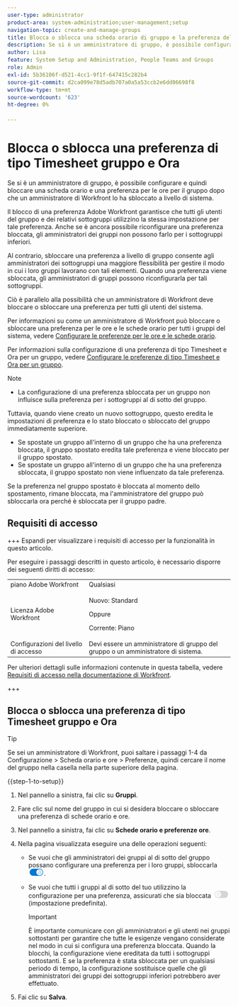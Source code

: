 ```yaml
---
user-type: administrator
product-area: system-administration;user-management;setup
navigation-topic: create-and-manage-groups
title: Blocca o sblocca una scheda orario di gruppo e la preferenza dell'ora
description: Se si è un amministratore di gruppo, è possibile configurare e quindi bloccare una scheda orario e una preferenza per le ore per il gruppo dopo che un amministratore di Workfront lo ha sbloccato a livello di sistema.
author: Lisa
feature: System Setup and Administration, People Teams and Groups
role: Admin
exl-id: 5b36106f-d521-4cc1-9f1f-647415c282b4
source-git-commit: d2ca099e78d5adb707a0a5a53ccb2e6dd06698f8
workflow-type: tm+mt
source-wordcount: '623'
ht-degree: 0%

---
```


# Blocca o sblocca una preferenza di tipo Timesheet gruppo e Ora

Se si è un amministratore di gruppo, è possibile configurare e quindi bloccare una scheda orario e una preferenza per le ore per il gruppo dopo che un amministratore di Workfront lo ha sbloccato a livello di sistema.

Il blocco di una preferenza Adobe Workfront garantisce che tutti gli utenti del gruppo e dei relativi sottogruppi utilizzino la stessa impostazione per tale preferenza. Anche se è ancora possibile riconfigurare una preferenza bloccata, gli amministratori dei gruppi non possono farlo per i sottogruppi inferiori.

Al contrario, sbloccare una preferenza a livello di gruppo consente agli amministratori dei sottogruppi una maggiore flessibilità per gestire il modo in cui i loro gruppi lavorano con tali elementi. Quando una preferenza viene sbloccata, gli amministratori di gruppi possono riconfigurarla per tali sottogruppi.

Ciò è parallelo alla possibilità che un amministratore di Workfront deve bloccare o sbloccare una preferenza per tutti gli utenti del sistema.

Per informazioni su come un amministratore di Workfront può bloccare o sbloccare una preferenza per le ore e le schede orario per tutti i gruppi del sistema, vedere [Configurare le preferenze per le ore e le schede orario](../../../administration-and-setup/set-up-workfront/configure-timesheets-schedules/timesheet-and-hour-preferences.md).

Per informazioni sulla configurazione di una preferenza di tipo Timesheet e Ora per un gruppo, vedere [Configurare le preferenze di tipo Timesheet e Ora per un gruppo](../../../administration-and-setup/manage-groups/create-and-manage-groups/configure-timesheet-hour-preferences-group.md).

<!--
Unlike other Lock/Unlock articles that start just like this one, we need the steps here. In other areas, the lock/unlock step is part of the article about setting preferences or creating statuses.</p>
-->

>[!NOTE]
>
>* La configurazione di una preferenza sbloccata per un gruppo non influisce sulla preferenza per i sottogruppi al di sotto del gruppo.
>
>  Tuttavia, quando viene creato un nuovo sottogruppo, questo eredita le impostazioni di preferenza e lo stato bloccato o sbloccato del gruppo immediatamente superiore.
>
>* Se spostate un gruppo all&#39;interno di un gruppo che ha una preferenza bloccata, il gruppo spostato eredita tale preferenza e viene bloccato per il gruppo spostato.
>* Se spostate un gruppo all&#39;interno di un gruppo che ha una preferenza sbloccata, il gruppo spostato non viene influenzato da tale preferenza.
>
>  Se la preferenza nel gruppo spostato è bloccata al momento dello spostamento, rimane bloccata, ma l&#39;amministratore del gruppo può sbloccarla ora perché è sbloccata per il gruppo padre.

## Requisiti di accesso

+++ Espandi per visualizzare i requisiti di accesso per la funzionalità in questo articolo.

Per eseguire i passaggi descritti in questo articolo, è necessario disporre dei seguenti diritti di accesso:

<table style="table-layout:auto"> 
 <col> 
 <col> 
 <tbody> 
  <tr> 
   <td role="rowheader">piano Adobe Workfront</td> 
   <td>Qualsiasi</td> 
  </tr> 
  <tr> 
  <tr> 
   <td role="rowheader">Licenza Adobe Workfront</td> 
   <td><p>Nuovo: Standard</p>
       <p>Oppure</p>
       <p>Corrente: Piano</p></td>
  </tr> 
  </tr> 
  <tr> 
   <td role="rowheader">Configurazioni del livello di accesso</td> 
   <td>Devi essere un amministratore di gruppo del gruppo o un amministratore di sistema.</td>
  </tr> 
 </tbody> 
</table>

Per ulteriori dettagli sulle informazioni contenute in questa tabella, vedere [Requisiti di accesso nella documentazione di Workfront](/help/quicksilver/administration-and-setup/add-users/access-levels-and-object-permissions/access-level-requirements-in-documentation.md).

+++

## Blocca o sblocca una preferenza di tipo Timesheet gruppo e Ora

>[!TIP]
>
>Se sei un amministratore di Workfront, puoi saltare i passaggi 1-4 da Configurazione > Scheda orario e ore > Preferenze, quindi cercare il nome del gruppo nella casella nella parte superiore della pagina.

{{step-1-to-setup}}

1. Nel pannello a sinistra, fai clic su **Gruppi**.
1. Fare clic sul nome del gruppo in cui si desidera bloccare o sbloccare una preferenza di schede orario e ore.
1. Nel pannello a sinistra, fai clic su **Schede orario e preferenze ore**.

1. Nella pagina visualizzata eseguire una delle operazioni seguenti:

   * Se vuoi che gli amministratori dei gruppi al di sotto del gruppo possano configurare una preferenza per i loro gruppi, sbloccarla ![Attiva/Disattiva blocco](assets/unlock-toggle-button.png).
   * Se vuoi che tutti i gruppi al di sotto del tuo utilizzino la configurazione per una preferenza, assicurati che sia bloccata ![Attiva/Disattiva blocco](assets/lock-toggle-button.png) (impostazione predefinita).

     >[!IMPORTANT]
     >
     >È importante comunicare con gli amministratori e gli utenti nei gruppi sottostanti per garantire che tutte le esigenze vengano considerate nel modo in cui si configura una preferenza bloccata. Quando la blocchi, la configurazione viene ereditata da tutti i sottogruppi sottostanti. E se la preferenza è stata sbloccata per un qualsiasi periodo di tempo, la configurazione sostituisce quelle che gli amministratori dei gruppi dei sottogruppi inferiori potrebbero aver effettuato.

1. Fai clic su **Salva**.
